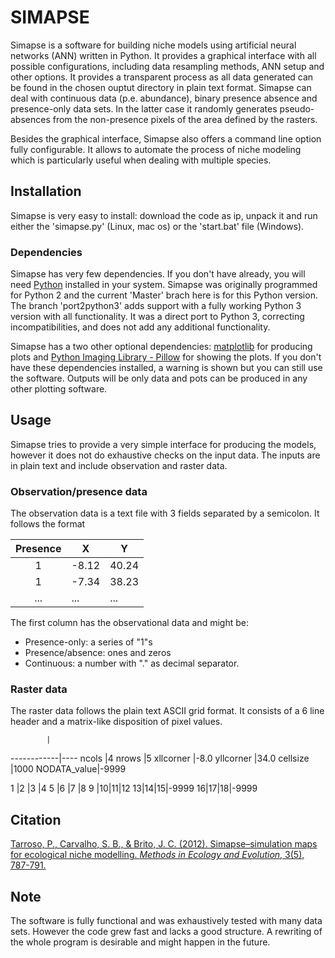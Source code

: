# SIMAPSE

Simapse is a software for building niche models using artificial neural networks (ANN) written in Python. It provides a graphical interface with all possible configurations, including data resampling methods, ANN setup and other options. It provides a transparent process as all data generated can be found in the chosen ouptut directory in plain text format. Simapse can deal with continuous data (p.e. abundance), binary presence absence and presence-only data sets. In the latter case it randomly generates pseudo-absences from the non-presence pixels of the area defined by the rasters.

Besides the graphical interface, Simapse also offers a command line option fully configurable. It allows to automate the process of niche modeling which is particularly useful when dealing with multiple species.


## Installation

Simapse is very easy to install: download the code as ip, unpack it and run either the 'simapse.py' (Linux, mac os) or the 'start.bat' file (Windows).

### Dependencies

Simapse has very few dependencies. If you don't have already, you will need [Python](https://www.python.org/) installed in your system. Simapse was originally programmed for Python 2 and the current 'Master' brach here is for this Python version. The branch 'port2python3' adds support with a fully working Python 3 version with all functionality. It was a direct port to Python 3, correcting incompatibilities, and does not add any additional functionality.

Simapse has a two other optional dependencies: [matplotlib](https://matplotlib.org/) for producing plots and [Python Imaging Library - Pillow](https://pypi.org/project/Pillow/) for showing the plots. If you don't have these dependencies installed, a warning is shown but you can still use the software. Outputs will be only data and pots can be produced in any other plotting software.

## Usage

Simapse tries to provide a very simple interface for producing the models, however it does not do exhaustive checks on the input data. The inputs are in plain text and include observation and raster data.

### Observation/presence data

The observation data is a text file with 3 fields separated by a semicolon. It follows the format

| Presence |  X  |  Y  |
|:--------:|-----|-----|
|1         |-8.12|40.24|
|1         |-7.34|38.23|
|...       |...  |...  |

The first column has the observational data and might be:
- Presence-only: a series of "1"s
- Presence/absence: ones and zeros
- Continuous: a number with "." as decimal separator.

### Raster data

The raster data follows the plain text ASCII grid format. It consists of a 6 line header and a matrix-like disposition of pixel values.

            |
------------|----
ncols       |4
nrows       |5
xllcorner   |-8.0
yllcorner   |34.0
cellsize    |1000
NODATA_value|-9999

1 |2 |3 |4
5 |6 |7 |8
9 |10|11|12
13|14|15|-9999
16|17|18|-9999


## Citation

[Tarroso, P., Carvalho, S. B., & Brito, J. C. (2012). Simapse–simulation maps for ecological niche modelling. *Methods in Ecology and Evolution*, 3(5), 787-791.](https://besjournals.onlinelibrary.wiley.com/doi/full/10.1111/j.2041-210X.2012.00210.x)

## Note

The software is fully functional and was exhaustively tested with many data sets. However the code grew fast and lacks a good structure. A rewriting of the whole program is desirable and might happen in the future.
